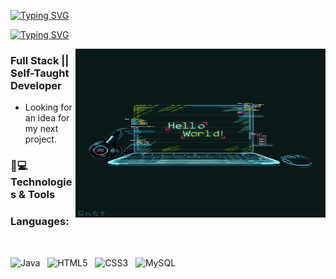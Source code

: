 <a href="https://www.linkedin.com/in/ezequiel-ardiles-033110304" target="_blank"><img src="https://readme-typing-svg.herokuapp.com?font=Fira+Code&weight=500&size=25&duration=3000&pause=5000&color=09F78D&multiline=true&width=1000&lines=Hola!+Soy+Ezequiel+Ardiles+desarrollador+Full+Stack" alt="Typing SVG" /></a>

<a href="https://www.linkedin.com/in/ezequiel-ardiles-033110304" target="_blank"><img src="https://readme-typing-svg.herokuapp.com?font=Fira+Code&weight=300&size=25&duration=3000&pause=5000&color=740AD4&multiline=true&width=1200&lines=Bienvenido%2Fa.+Aqu%C3%AD+encontrar%C3%A1s+mis+creaciones+como+desarrollador+Full+Stack" alt="Typing SVG" /></a>

<img align="right" top="520" height="270" width="400" alt="GIF" src="./hello_word.gif">
  
  <h3> Full Stack || Self-Taught Developer</h3>
  
  - Looking for an idea for my next project.
    <br>

   ### 🚀💻 Technologies & Tools
   ###  Languages:
<br>

![Java](https://img.shields.io/badge/java-%23ED8B00.svg?style=for-the-badge&logo=openjdk&logoColor=white)
&nbsp;
![HTML5](https://img.shields.io/badge/html5-%23E34F26.svg?style=for-the-badge&logo=html5&logoColor=white)
&nbsp;
![CSS3](https://img.shields.io/badge/css3-%231572B6.svg?style=for-the-badge&logo=css3&logoColor=white)
&nbsp;
![MySQL](https://img.shields.io/badge/mysql-4479A1.svg?style=for-the-badge&logo=mysql&logoColor=white)
&nbsp;
